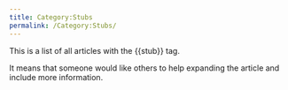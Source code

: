 ```yaml
---
title: Category:Stubs
permalink: /Category:Stubs/
---
```


This is a list of all articles with the {{stub}} tag.

It means that someone would like others to help expanding the article
and include more information.